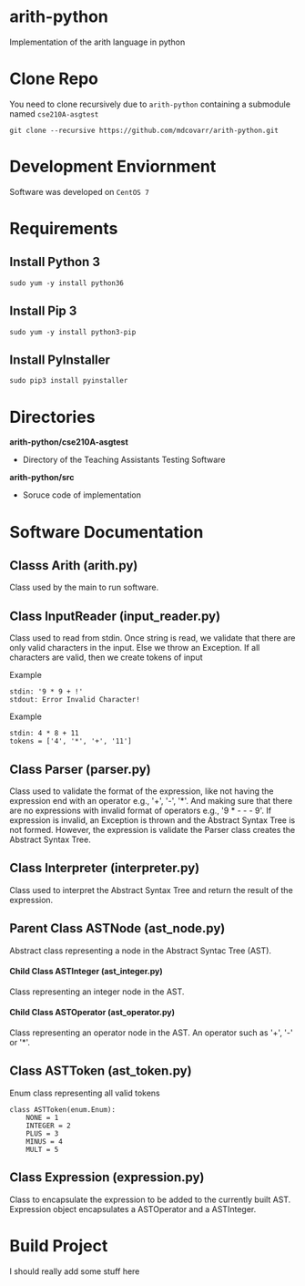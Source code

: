 # arith-python
Implementation of the arith language in python

# Clone Repo
You need to clone recursively due to `arith-python` containing
a submodule named `cse210A-asgtest`
```
git clone --recursive https://github.com/mdcovarr/arith-python.git
```

# Development Enviornment
Software was developed on `CentOS 7`

# Requirements
## Install Python 3
```
sudo yum -y install python36
```
## Install Pip 3
```
sudo yum -y install python3-pip
```

## Install PyInstaller
```
sudo pip3 install pyinstaller
```

# Directories
**arith-python/cse210A-asgtest**
* Directory of the Teaching Assistants Testing Software

**arith-python/src**
* Soruce code of implementation

# Software Documentation
## Classs **Arith** (arith.py)
Class used by the main to run software.


## Class **InputReader** (input_reader.py)
Class used to read from stdin. Once string is read,
we validate that there are only valid characters
in the input. Else we throw an Exception. If all characters
are valid, then we create tokens of input

Example
```
stdin: '9 * 9 + !'
stdout: Error Invalid Character!
```

Example
```
stdin: 4 * 8 + 11
tokens = ['4', '*', '+', '11']
```


## Class **Parser** (parser.py)
Class used to validate the format of the expression, like
not having the expression end with an operator e.g., '+',
'-', '*'. And making sure that there are no expressions
with invalid format of operators e.g., '9 * - - - 9'. If
expression is invalid, an Exception is thrown and the
Abstract Syntax Tree is not formed. However, the expression is validate the Parser class creates the
Abstract Syntax Tree.


## Class **Interpreter** (interpreter.py)
Class used to interpret the Abstract Syntax Tree and
return the result of the expression.


## Parent Class **ASTNode** (ast_node.py)
Abstract class representing a node in the Abstract
Syntac Tree (AST).

#### Child Class **ASTInteger** (ast_integer.py)
Class representing an integer node in the AST.


#### Child Class **ASTOperator** (ast_operator.py)
Class representing an operator node in the AST. An
operator such as '+', '-' or '*'.


## Class **ASTToken** (ast_token.py)
Enum class representing all valid tokens
```
class ASTToken(enum.Enum):
    NONE = 1
    INTEGER = 2
    PLUS = 3
    MINUS = 4
    MULT = 5

```


## Class **Expression** (expression.py)
Class to encapsulate the expression to be added to the
currently built AST. Expression object encapsulates
a ASTOperator and a ASTInteger.


# Build Project
I should really add some stuff here